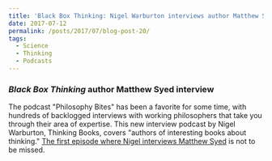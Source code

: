 ```yaml
---
title: 'Black Box Thinking: Nigel Warburton interviews author Matthew Syed'
date: 2017-07-12
permalink: /posts/2017/07/blog-post-20/
tags:
  - Science
  - Thinking
  - Podcasts
---
```


### *Black Box Thinking* author Matthew Syed interview

The podcast "Philosophy Bites" has been a favorite for some time, with hundreds of backlogged interviews with working philosophers that take you through their area of expertise. This new interview podcast by Nigel Warburton, Thinking Books, covers "authors of interesting books about thinking." [The first episode where Nigel interviews Matthew Syed](http://nigelwarburton.typepad.com/thinking_books/2017/07/matthew-syed-on-black-box-thinking.html) is not to be missed.
